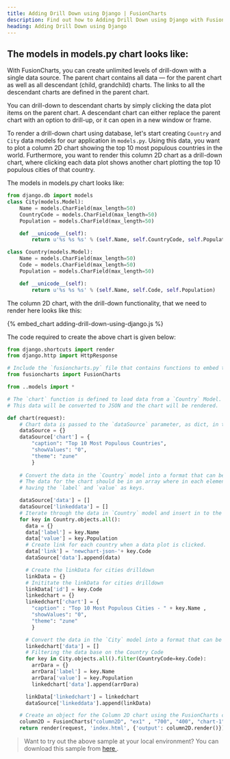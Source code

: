 ```yaml
---
title: Adding Drill Down using Django | FusionCharts
description: Find out how to Adding Drill Down using Django with FusionCharts. Check out our guide and simplify the process. Enhance your data visualization game now.
heading: Adding Drill Down using Django
---
```


## The models in models.py chart looks like:

With FusionCharts, you can create unlimited levels of drill-down with a single data source. The parent chart contains all data — for the parent chart as well as all descendant (child, grandchild) charts. The links to all the descendant charts are defined in the parent chart.

You can drill-down to descendant charts by simply clicking the data plot items on the parent chart. A descendant chart can either replace the parent chart with an option to drill-up, or it can open in a new window or frame.

To render a drill-down chart using database, let's start creating `Country` and `City` data models for our application in `models.py`. Using this data, you want to plot a column 2D chart showing the top 10 most populous countries in the world. Furthermore, you want to render this column 2D chart as a drill-down chart, where clicking each data plot shows another chart plotting the top 10 populous cities of that country.

The models in models.py chart looks like:

```python
from django.db import models
class City(models.Model):
    Name = models.CharField(max_length=50)
    CountryCode = models.CharField(max_length=50)
    Population = models.CharField(max_length=50)

    def __unicode__(self):
        return u'%s %s %s' % (self.Name, self.CountryCode, self.Population)

class Country(models.Model):
    Name = models.CharField(max_length=50)
    Code = models.CharField(max_length=50)
    Population = models.CharField(max_length=50)

    def __unicode__(self):
        return u'%s %s %s' % (self.Name, self.Code, self.Population)
```

The column 2D chart, with the drill-down functionality, that we need to render here looks like this:

{% embed_chart adding-drill-down-using-django.js %}

The code required to create the above chart is given below:

```python
from django.shortcuts import render
from django.http import HttpResponse

# Include the `fusioncharts.py` file that contains functions to embed the charts.
from fusioncharts import FusionCharts

from ..models import *

# The `chart` function is defined to load data from a `Country` Model. 
# This data will be converted to JSON and the chart will be rendered.

def chart(request):
    # Chart data is passed to the `dataSource` parameter, as dict, in the form of key-value pairs.
    dataSource = {}
    dataSource['chart'] = { 
        "caption": "Top 10 Most Populous Countries",
        "showValues": "0",
        "theme": "zune"
        }
   
    # Convert the data in the `Country` model into a format that can be consumed by FusionCharts. 
    # The data for the chart should be in an array where in each element of the array is a JSON object
    # having the `label` and `value` as keys.

    dataSource['data'] = []
    dataSource['linkeddata'] = []
    # Iterate through the data in `Country` model and insert in to the `dataSource['data']` list.
    for key in Country.objects.all():
      data = {}
      data['label'] = key.Name
      data['value'] = key.Population
      # Create link for each country when a data plot is clicked.
      data['link'] = 'newchart-json-'+ key.Code
      dataSource['data'].append(data)

      # Create the linkData for cities drilldown    
      linkData = {}
      # Inititate the linkData for cities drilldown
      linkData['id'] = key.Code
      linkedchart = {}
      linkedchart['chart'] = {
        "caption" : "Top 10 Most Populous Cities - " + key.Name ,
        "showValues": "0",
        "theme": "zune"
        }

      # Convert the data in the `City` model into a format that can be consumed by FusionCharts.    
      linkedchart['data'] = []
      # Filtering the data base on the Country Code
      for key in City.objects.all().filter(CountryCode=key.Code):
        arrDara = {}
        arrDara['label'] = key.Name
        arrDara['value'] = key.Population
        linkedchart['data'].append(arrDara)

      linkData['linkedchart'] = linkedchart
      dataSource['linkeddata'].append(linkData)

    # Create an object for the Column 2D chart using the FusionCharts class constructor                 
    column2D = FusionCharts("column2D", "ex1" , "700", "400", "chart-1", "json", dataSource)
    return render(request, 'index.html', {'output': column2D.render()}) 
```


> Want to try out the above sample at your local environment? You can download this sample from <a href="https://github.com/fusioncharts/django-wrapper/archive/master.zip" target="_blank">here </a>.</p>
